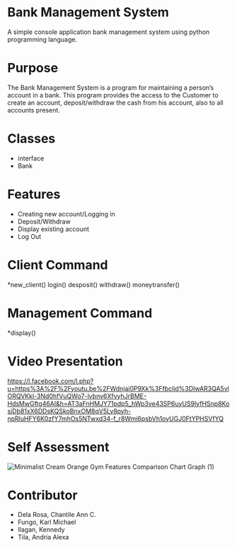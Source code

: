 # Bank Management System

A simple console application bank management system using python programming language.
 
# Purpose

The Bank Management System is a program for maintaining a person’s account in a bank. This program provides the access to the Customer to create an account, deposit/withdraw the cash from his account, also to all accounts present.

# Classes

* interface
* Bank

# Features

* Creating new account/Logging in 
* Deposit/Withdraw
* Display existing account
* Log Out

# Client Command
*new_client() login() desposit() withdraw() moneytransfer()

# Management Command
*display()

# Video Presentation

https://l.facebook.com/l.php?u=https%3A%2F%2Fyoutu.be%2FWdnjai0P9Xk%3Ffbclid%3DIwAR3QA5vlORQVKkl-3Nd0hfVuQWo7-lvbnv6XfvyhJrBME-HdsMwGftg46AI&h=AT3aFnHMJY71pdp5_hWp3ve43SP6uyUS9lyfHSnp8KosjDb81xX6DDsKQSkoBnxOM8qV5Lv8pyh-npRluHFY6K0zfY7mhOs5NTwxd34-f_r8Wmi6psbVh1oyUGJ0FtYPHSVfYQ

# Self Assessment

![Minimalist Cream Orange Gym Features Comparison Chart Graph (1)](https://user-images.githubusercontent.com/119095700/206964022-58dc43da-5715-44b3-ae71-cf28721fbc2a.png)


# Contributor
* Dela Rosa, Chantile Ann C.
* Fungo, Karl Michael
* Ilagan, Kennedy
* Tila, Andria Alexa
